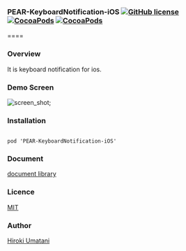 ### PEAR-KeyboardNotification-iOS [![GitHub license](https://img.shields.io/badge/LICENSE-MIT%20LICENSE-blue.svg)](https://github.com/HirokiUmatani/PEAR-KeyboardNotification-iOS/LICENSE) [![CocoaPods](https://img.shields.io/badge/platform-ios-lightgrey.svg)](https://cocoapods.org/pods/PEAR-KeyboardNotification-iOS) [![CocoaPods](https://img.shields.io/cocoapods/v/PEAR-KeyboardNotification-iOS.svg)](https://cocoapods.org/pods/PEAR-KeyboardNotification-iOS)  

====
### Overview
It is keyboard notification for ios.

### Demo Screen
![screen_shot](http://pear.chat/image/KeyboardNotification.png);
### Installation
<code>
pod 'PEAR-KeyboardNotification-iOS'
</code>

### Document
[document library](http://cocoadocs.org/docsets/PEAR-KeyboardNotification-iOS)

### Licence
[MIT](https://github.com/HirokiUmatani/PEAR-KeyboardNotification-iOS/blob/master/LICENSE)

### Author
[Hiroki Umatani](https://github.com/HirokiUmatani)
